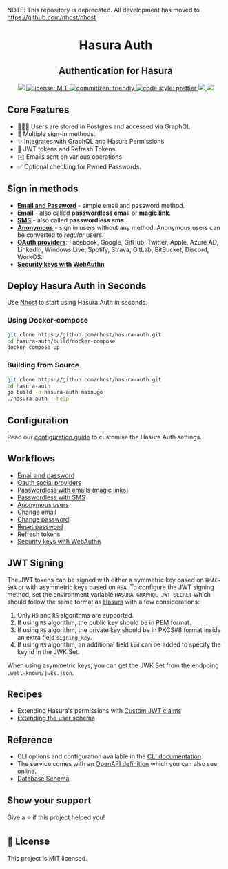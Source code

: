 NOTE: This repository is deprecated. All development has moved to https://github.com/nhost/nhost

<h1 align="center">Hasura Auth</h1>
<h2 align="center">Authentication for Hasura</h2>

<p align="center">
  <img src="https://img.shields.io/badge/version-2.2.1-blue.svg?cacheSeconds=2592000" />
  <a href="LICENSE">
    <img src="https://img.shields.io/badge/license-MIT-yellow.svg" alt="license: MIT" />
  </a>
  <a href="https://commitizen.github.io/cz-cli">
    <img src="https://img.shields.io/badge/commitizen-friendly-brightgreen.svg" alt="commitizen: friendly" />
  </a>
  <a href="https://prettier.io">
    <img src="https://img.shields.io/badge/code_style-prettier-ff69b4.svg" alt="code style: prettier" />
  </a>
  <a href="https://github.com/nhost/hasura-auth/actions?query=workflow%Build+branch%3Amain+event%3Apush">
    <img src="https://github.com/nhost/hasura-auth/workflows/Build/badge.svg?branch=main"/>
  </a>
  <a href="https://codecov.io/gh/nhost/hasura-auth/branch/main">
    <img src="https://codecov.io/gh/nhost/hasura-auth/branch/main/graph/badge.svg"
    />
  </a>
</p>

## Core Features

- 🧑‍🤝‍🧑 Users are stored in Postgres and accessed via GraphQL
- 🔑 Multiple sign-in methods.
- ✨ Integrates with GraphQL and Hasura Permissions
- 🔐 JWT tokens and Refresh Tokens.
- ✉️ Emails sent on various operations
- ✅ Optional checking for Pwned Passwords.

## Sign in methods

- [**Email and Password**](./docs/workflows/email-password.md) - simple email and password method.
- [**Email**](./docs/workflows/passwordless-email.md) - also called **passwordless email** or **magic link**.
- [**SMS**](./docs/workflows/passwordless-sms.md) - also called **passwordless sms**.
- [**Anonymous**](./docs/workflows/anonymous-users.md) - sign in users without any method. Anonymous users can be
  converted to _regular_ users.
- [**OAuth providers**](./docs/workflows/oauth-providers.md): Facebook, Google, GitHub, Twitter, Apple, Azure AD, LinkedIn, Windows Live, Spotify, Strava, GitLab, BitBucket, Discord, WorkOS.
- [**Security keys with WebAuthn**](./docs/workflows/webauthn.md)

## Deploy Hasura Auth in Seconds

Use [Nhost](https://nhost.io) to start using Hasura Auth in seconds.

### Using Docker-compose

```sh
git clone https://github.com/nhost/hasura-auth.git
cd hasura-auth/build/docker-compose
docker compose up
```

### Building from Source

```sh
git clone https://github.com/nhost/hasura-auth.git
cd hasura-auth
go build -o hasura-auth main.go
./hasura-auth --help
```

## Configuration

Read our [configuration guide](./docs/configuration.md) to customise the Hasura Auth settings.

## Workflows

- [Email and password](./docs/workflows/email-password.md)
- [Oauth social providers](./docs/workflows/oauth-providers.md)
- [Passwordless with emails (magic links)](./docs/workflows/passwordless-email.md)
- [Passwordless with SMS](./docs/workflows/passwordless-sms.md)
- [Anonymous users](./docs/workflows/anonymous-users.md)
- [Change email](./docs/workflows/change-email.md)
- [Change password](./docs/workflows/change-password.md)
- [Reset password](./docs/workflows/reset-password.md)
- [Refresh tokens](./docs/workflows/refresh-token.md)
- [Security keys with WebAuthn](./docs/workflows/webauthn.md)

## JWT Signing

The JWT tokens can be signed with either a symmetric key based on `HMAC-SHA` or with asymmetric keys based on `RSA`. To configure the JWT signing method, set the environment variable `HASURA_GRAPHQL_JWT_SECRET` which should follow the same format as [Hasura](https://hasura.io/docs/latest/graphql/core/auth/authentication/jwt.html#running-with-jwt) with a few considerations:

1. Only `HS` and `RS` algorithms are supported.
2. If using `RS` algorithm, the public key should be in PEM format.
3. If using `RS` algorithm, the private key should be in PKCS#8 format inside an extra field `signing_key`.
4. If using `RS` algorithm, an additional field `kid` can be added to specify the key id in the JWK Set.

When using asymmetric keys, you can get the JWK Set from the endpoing `.well-known/jwks.json`.

## Recipes

- Extending Hasura's permissions with [Custom JWT claims](./docs/recipes/custom-hasura-claims.md)
- [Extending the user schema](./docs/recipes/extending-user-schema.md)

## Reference

- CLI options and configuration available in the [CLI documentation](./docs/cli.md).
- The service comes with an [OpenAPI definition](./docs/openapi.yaml) which you can also see [online](https://editor.swagger.io/?url=https://raw.githubusercontent.com/nhost/hasura-auth/main/docs/openapi.yaml).
- [Database Schema](./docs/schema.md)

## Show your support

Give a ⭐️ if this project helped you!

## 📝 License

This project is MIT licensed.
